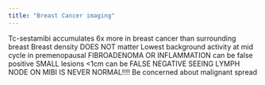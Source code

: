 ```yaml
---
title: "Breast Cancer imaging"
---
```

Tc-sestamibi accumulates 6x more in breast cancer than surrounding breast
Breast density DOES NOT matter
Lowest background activity at mid cycle in premenopausal 
FIBROADENOMA OR INFLAMMATION can be false positive
SMALL lesions &lt;1cm can be FALSE NEGATIVE 
SEEING LYMPH NODE ON MIBI IS NEVER NORMAL!!!! Be concerned about malignant spread

